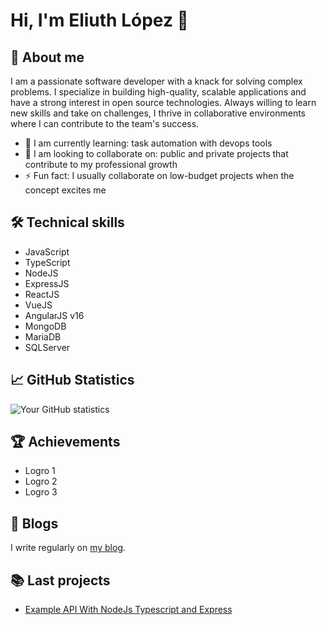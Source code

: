 # Hi, I'm Eliuth López 👋

## 🚀 About me
I am a passionate software developer with a knack for solving complex problems. I specialize in building high-quality, scalable applications and have a strong interest in open source technologies. Always willing to learn new skills and take on challenges, I thrive in collaborative environments where I can contribute to the team's success.

- 🌱 I am currently learning: task automation with devops tools
- 👯 I am looking to collaborate on: public and private projects that contribute to my professional growth
- ⚡ Fun fact: I usually collaborate on low-budget projects when the concept excites me

## 🛠 Technical skills
 - JavaScript
 - TypeScript
 - NodeJS
 - ExpressJS
 - ReactJS
 - VueJS
 - AngularJS v16
 - MongoDB
 - MariaDB
 - SQLServer

## 📈 GitHub Statistics

![Your GitHub statistics](https://github-readme-stats.vercel.app/api?username=Eliuth-Lopez&show_icons=true&theme=radical)

## 🏆 Achievements

- Logro 1
- Logro 2
- Logro 3

## 📝 Blogs

I write regularly on [my blog](https://www.tublog.com/).

## 📚 Last projects

- [Example API With NodeJs Typescript and Express](https://github.com/tu_nombre_de_usuario/proyecto1](https://github.com/eliuth-lopez/example-typescript-nodejs-express)https://github.com/eliuth-lopez/example-typescript-nodejs-express)

